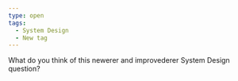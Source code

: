 ```yaml
---
type: open
tags: 
  - System Design
  - New tag
---
```

What do you think of this newerer and improvederer System Design question?